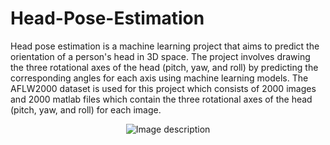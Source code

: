 # Head-Pose-Estimation

Head pose estimation is a machine learning project that aims to predict the orientation of a person's head in 3D space. The project involves drawing the three rotational axes of the head (pitch, yaw, and roll) by predicting the corresponding angles for each axis using machine learning models. The AFLW2000 dataset is used for this project which consists of 2000 images and 2000 matlab files which contain the three rotational axes of the head (pitch, yaw, and roll) for each image.

<div align="center">
  <img src="[path/to/image.png](https://user-images.githubusercontent.com/61518213/219884122-bc4dca9b-4487-468a-90a3-8aafe7d0f050.png)" alt="Image description">
</div>
